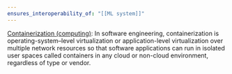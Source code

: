 ```yaml
---
ensures_interoperability_of: "[[ML system]]"
---
```



[Containerization (computing)](https://en.wikipedia.org/wiki/Containerization_(computing)): In software engineering, containerization is operating-system–level virtualization or application-level virtualization over multiple network resources so that software applications can run in isolated user spaces called containers in any cloud or non-cloud environment, regardless of type or vendor. 
